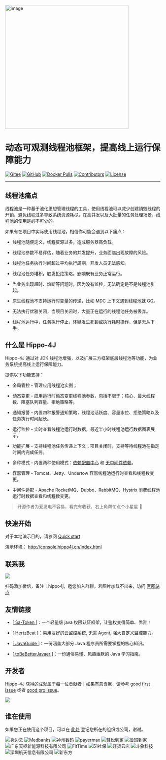 <img align="center" width="400" alt="image" src="https://user-images.githubusercontent.com/77398366/181906454-b46f6a14-7c2c-4b8f-8b0a-40432521bed8.png">

# 动态可观测线程池框架，提高线上运行保障能力

[![Gitee](https://gitee.com/agentart/hippo4j/badge/star.svg?theme=gvp)](https://gitee.com/agentart/hippo4j) [![GitHub](https://img.shields.io/github/stars/opengoofy/hippo4j)](https://github.com/opengoofy/hippo4j) [![Docker Pulls](https://img.shields.io/docker/pulls/hippo4j/hippo4j-server.svg)](https://store.docker.com/community/images/hippo4j/hippo4j-server) [![Contributors](https://img.shields.io/github/contributors/opengoofy/hippo4j?color=3ba272)](https://github.com/opengoofy/hippo4j/graphs/contributors) [![License](https://img.shields.io/github/license/opengoofy/hippo4j?color=5470c6)](https://github.com/opengoofy/hippo4j/blob/develop/LICENSE)

-------

## 线程池痛点

线程池是一种基于池化思想管理线程的工具，使用线程池可以减少创建销毁线程的开销，避免线程过多导致系统资源耗尽。在高并发以及大批量的任务处理场景，线程池的使用是必不可少的。

如果有在项目中实际使用线程池，相信你可能会遇到以下痛点：

- 线程池随便定义，线程资源过多，造成服务器高负载。

- 线程池参数不易评估，随着业务的并发提升，业务面临出现故障的风险。
- 线程池任务执行时间超过平均执行周期，开发人员无法感知。
- 线程池任务堆积，触发拒绝策略，影响既有业务正常运行。
- 当业务出现超时、熔断等问题时，因为没有监控，无法确定是不是线程池引起。
- 原生线程池不支持运行时变量的传递，比如 MDC 上下文遇到线程池就 GG。
- 无法执行优雅关闭，当项目关闭时，大量正在运行的线程池任务被丢弃。
- 线程池运行中，任务执行停止，怀疑发生死锁或执行耗时操作，但是无从下手。

## 什么是 Hippo-4J

Hippo-4J 通过对 JDK 线程池增强，以及扩展三方框架底层线程池等功能，为业务系统提高线上运行保障能力。

提供以下功能支持：

- 全局管控 - 管理应用线程池实例；

- 动态变更 - 应用运行时动态变更线程池参数，包括不限于：核心、最大线程数、阻塞队列容量、拒绝策略等。
- 通知报警 - 内置四种报警通知策略，线程池活跃度、容量水位、拒绝策略以及任务执行时间超长。
- 运行监控 - 实时查看线程池运行时数据，最近半小时线程池运行数据图表展示。
- 功能扩展 - 支持线程池任务传递上下文；项目关闭时，支持等待线程池在指定时间内完成任务。
- 多种模式 - 内置两种使用模式：[依赖配置中心](https://hippo4j.cn/docs/user_docs/getting_started/config/hippo4j-config-start) 和 [无中间件依赖](https://hippo4j.cn/docs/user_docs/getting_started/server/hippo4j-server-start)。
- 容器管理 - Tomcat、Jetty、Undertow 容器线程池运行时查看和线程数变更。
- 中间件适配 - Apache RocketMQ、Dubbo、RabbitMQ、Hystrix 消费线程池运行时数据查看和线程数变更。

> 开源作者为爱发电不容易，看完有收获，右上角帮忙点个小星星 🤩

## 快速开始

对于本地演示目的，请参阅 [Quick start](https://hippo4j.cn/docs/user_docs/user_guide/quick-start)

演示环境： http://console.hippo4j.cn/index.html

## 联系我

![](https://user-images.githubusercontent.com/77398366/185774220-c11951f9-e130-4d60-8204-afb5c51d4401.png)

扫码添加微信，备注：hippo4j，邀您加入群聊。若图片加载不出来，访问 [官网站点](https://hippo4j.cn/docs/user_docs/other/group)

## 友情链接

- [[ Sa-Token ]](https://github.com/dromara/sa-token)：一个轻量级 java 权限认证框架，让鉴权变得简单、优雅！   

- [[ HertzBeat ]](https://github.com/dromara/hertzbeat)：易用友好的云监控系统, 无需 Agent, 强大自定义监控能力。   

- [[ JavaGuide ]](https://github.com/Snailclimb/JavaGuide)：一份涵盖大部分 Java 程序员所需要掌握的核心知识。

- [[ toBeBetterJavaer ]](https://github.com/itwanger/toBeBetterJavaer)：一份通俗易懂、风趣幽默的 Java 学习指南。

## 开发者

Hippo-4J 获得的成就属于每一位贡献者！如果有意贡献，请参考 [good first issue](https://github.com/opengoofy/hippo4j/issues?q=is%3Aissue+is%3Aopen+label%3A%22good+first+issue%22) 或者 [good pro issue](https://github.com/opengoofy/hippo4j/issues?q=is%3Aissue+is%3Aopen+label%3A%22good+pro+issue%22)。

<a href="https://github.com/opengoofy/hippo4j/graphs/contributors">
    <img src="https://contrib.rocks/image?repo=opengoofy/hippo4j" />
</a>



## 谁在使用

如果您正在使用这个项目，可以在 [此处](https://github.com/opengoofy/hippo4j/issues/13) 登记您所在的组织或公司，谢谢。

![身边云](https://user-images.githubusercontent.com/77398366/189787832-f51d475c-d758-40f2-9812-997637804e6f.png)
![Medbanks](https://user-images.githubusercontent.com/77398366/189787960-16f89af9-a615-4da3-8309-18d0793aed05.png)
![神州数码](https://user-images.githubusercontent.com/77398366/189786973-1a924f41-1558-4b03-acfd-49f279b99ce7.png)
![payermax](https://user-images.githubusercontent.com/77398366/189787071-ccfa45fa-31c0-4a39-9969-9d20d6948a7b.png)
![轻松到家](https://user-images.githubusercontent.com/77398366/189787144-fb6f7c4a-bdd8-4bdf-8ce1-c1e386c7aecd.png)
![鲁班到家](https://user-images.githubusercontent.com/77398366/189787219-09201124-8ac6-496e-b562-9b4eecc11806.png)
![广东天枢新能源科技有限公司](https://user-images.githubusercontent.com/77398366/189787263-d1998874-51ec-42ea-89d8-961cf1c2a557.png)
![FitTime](https://user-images.githubusercontent.com/77398366/189787924-c6f1835c-c81b-403b-a7ec-386c261766a9.png)
![51社保](https://user-images.githubusercontent.com/77398366/189787481-b9eae343-8310-4333-b385-b68e224d1438.png)
![好货云店](https://user-images.githubusercontent.com/77398366/189787520-7ea68573-2232-4ba5-bedc-94754884c75c.png)
![斗象科技](https://user-images.githubusercontent.com/77398366/189788405-ea93d8f0-3c17-49e0-bd96-8fc259d0eb89.png)
![深圳航天信息有限公司](https://user-images.githubusercontent.com/77398366/189787780-7815f0c0-8478-4403-99ec-27fe07537b99.png)
![新东方](https://user-images.githubusercontent.com/77398366/189787802-2bb240bd-307f-4e8d-aaa5-ff71e0d46acc.png)
